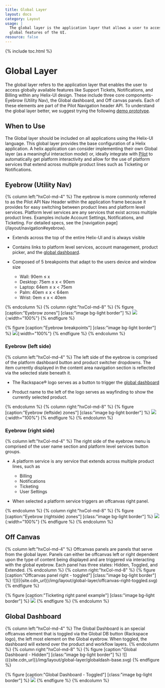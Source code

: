 ```yaml
---
title: Global Layer
layout: docs
category: Layout
usage: |
  The global layer is the application layer that allows a user to access
  global features of the UI.
resource: false
---
```


{% include toc.html %}

# Global Layer

The global layer refers to the application layer that enables the user to
access globally available features like Support Tickets, Notifications, and
Billing within any Helix-UI design. These include three core components-Eyebrow
(Utility Nav), the Global dashboard, and Off canvas panels. Each of these
elements are part of the Pilot Navigation header API. To understand the global
layer better, we suggest trying the following
[demo prototype](http://design.rax.io/mockups/designs/Helix/global-layer/prototypes/v-0.5/).

## When to Use

The Global layer should be included on all applications using the Helix-UI
language. This global layer provides the base configuration of a Helix
application. A helix application can consider implementing their own Global
layer (as a meaningful interaction model) or, ideally integrate with
[Pilot](https://one.rackspace.com/pages/viewpage.action?pageId=185744979)
to automatically get platform interactivity and allow for the use of platform
services that extend across multiple product lines such as Ticketing or
Notifications.

## Eyebrow (Utility Nav)

<div class="hxRow"  markdown="1">
{% column left:"hxCol-md-4" %}
The eyebrow is more commonly referred to as the Pilot API Nav Header within the
application frame because it provides for easy switching between product lines
and platform level services. Platform level services are any services that
exist across multiple product lines. Examples include Account Settings,
Notifications, and Ticketing. For detailed specs, see the
[navigation page](/layout/navigation#eyebrow).

-   Extends across the top of the entire Helix-UI and is always visible

-   Contains links to platform level services, account management,
    product picker, and the [global dashboard](#global).

-   Composed of 5 breakpoints that adapt to the users device and window size

    - Wall: 90em ≤ x
    - Desktop: 75em ≤ x < 90em
    - Laptop: 64em ≤ x < 75em
    - Palm: 40em ≤ x < 64em
    - Wrist: 0em ≤ x < 40em

{% endcolumn %}
{% column right:"hxCol-md-8" %}
{% figure [caption:"Eyebrow zones"] [class:"image bg-light border"] %}
![]({{site.cdn_url}}/img/layout/eyebrow.svg){:width="100%"}
{% endfigure %}

{% figure [caption:"Eyebrow breakpoints"] [class:"image bg-light border"] %}
![]({{site.cdn_url}}/img/layout/eyebrow-states.svg){:width="100%"}
{% endfigure %}
{% endcolumn %}
</div>

### Eyebrow (left side)
<div class="hxRow"  markdown="1">
{% column left:"hxCol-md-4" %}
The left side of the eyebrow is comprised of the platform dashboard button and
product switcher dropdowns. The item currently displayed in the content area
navigation section is reflected via the selected state beneath it.

-   The Rackspace® logo serves as a button to trigger the
    [global dashboard](#global)

-   Product name to the left of the logo serves as wayfinding to show the
    currently selected product.

{% endcolumn %}
{% column right:"hxCol-md-8" %}
{% figure [caption:"Eyebrow (leftside) zones"] [class:"image bg-light border"] %}
![]({{site.cdn_url}}/img/layout/eye-left.svg){:width="100%"}
{% endfigure %}
{% endcolumn %}
</div>

### Eyebrow (right side)

<div class="hxRow"  markdown="1">
{% column left:"hxCol-md-4" %}
The right side of the eyebrow menu is comprised of the user name section and
platform level services button groups.

-   A platform service is any service that extends across multiple product
    lines, such as
    - Billing
    - Notifications
    - Ticketing
    - User Settings

-   When selected a platform service triggers an offcanvas right panel.

{% endcolumn %}
{% column right:"hxCol-md-8" %}
{% figure [caption:"Eyebrow (rightside) zones"] [class:"image bg-light border"] %}
![]({{site.cdn_url}}/img/layout/eye-right.svg){:width="100%"}
{% endfigure %}
{% endcolumn %}
</div>

## Off Canvas
<div class="hxRow"  markdown="1">
{% column left:"hxCol-md-4" %}
Offcanvas panels are panels that serve from the global layer. Panels can
either be offcanvas left or right dependent upon the type of content being
displayed and are triggered via interacting with the global eyebrow. Each panel
has three states: Hidden, Toggled, and Extended.
{% endcolumn %}
{% column right:"hxCol-md-8" %}
{% figure [caption:"Offcanvas panel right - toggled"] [class:"image bg-light border"] %}
![]({{site.cdn_url}}/img/layout/global-layer/offcanvas-right-toggled.svg)
{% endfigure %}

{% figure [caption:"Ticketing right panel example"] [class:"image bg-light border"] %}
![]({{site.cdn_url}}/img/layout/global-layer/offcanvas-right-example.svg)
{% endfigure %}
{% endcolumn %}
</div>

## Global Dashboard

<div class="hxRow"  markdown="1">
{% column left:"hxCol-md-4" %}
The Global Dashboard is an special offcanvas element that is toggled via the
Global DB button (Rackspace logo), the left most element on the Global eyebrow.
When toggled, the dashboard will extend over the product and workflow layers.
{% endcolumn %}
{% column right:"hxCol-md-8" %}
{% figure [caption:"Global Dashboard - Hidden"] [class:"image bg-light border"] %}
![]({{site.cdn_url}}/img/layout/global-layer/globaldash-base.svg)
{% endfigure %}

{% figure [caption:"Global Dashboard - Toggled"] [class:"image bg-light border"] %}
![]({{site.cdn_url}}/img/layout/global-layer/globaldash-extended-full.svg)
{% endfigure %}
{% endcolumn %}
</div>
